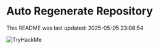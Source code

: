 # Auto Regenerate Repository

This README was last updated: 2025-05-05 23:08:54

 ![TryHackMe](https://tryhackme.com/badge/533634)
